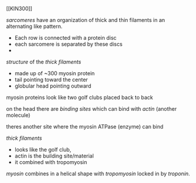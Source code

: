 [[KIN300]]

*sarcomeres* have an organization of thick and thin filaments in an alternating like pattern.
- Each row is connected with a protein disc
- each sarcomere is separated by these discs
-

*structure* of the *thick filaments*
- made up of ~300 myosin protein
- tail pointing toward the center
- globular head pointing outward

myosin proteins look like two golf clubs placed back to back 

on the head there are *binding sites* which can bind with *actin* (another molecule)

theres another site where the myosin ATPase (enzyme) can bind

*thick filaments*
- looks like the golf club, 
- actin is the building site/material
- it combined with tropomyosin 


*myosin* combines in a helical shape with *tropomyosin* locked in by *troponin*.
